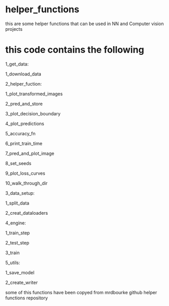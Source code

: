 # helper_functions

this are some helper functions that can be used in NN and Computer vision projects


# this code contains the following
1_get_data:

  1_download_data


2_helper_fuction:

   1_plot_transformed_images
   
   2_pred_and_store
   
   3_plot_decision_boundary
   
   4_plot_predictions
   
   5_accuracy_fn
   
   6_print_train_time
   
   7_pred_and_plot_image
   
   8_set_seeds
   
   9_plot_loss_curves
   
   10_walk_through_dir
   

  
3_data_setup:

   1_split_data
   
   2_creat_dataloaders

   
4_engine:

   1_train_step
   
   2_test_step
   
   3_train

   
5_utils:

   1_save_model
   
   2_create_writer


some of this functions have been copyed from mrdbourke github helper functions repository
